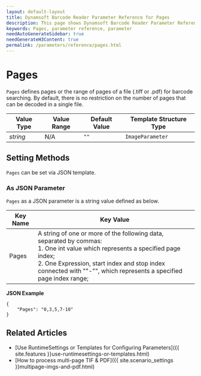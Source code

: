 ```yaml
---
layout: default-layout
title: Dynamsoft Barcode Reader Parameter Reference for Pages
description: This page shows Dynamsoft Barcode Reader Parameter Reference for Pages.
keywords: Pages, parameter reference, parameter
needAutoGenerateSidebar: true
needGenerateH3Content: true
permalink: /parameters/reference/pages.html
---
```



# Pages 

`Pages` defines pages or the range of pages of a file (.tiff or .pdf) for barcode searching. By default, there is no restriction on the number of pages that can be decoded in a single file.

| Value Type | Value Range | Default Value | Template Structure Type |
| ---------- | ----------- | ------------- | ----------------------- |
| *string* | N/A | `""` | `ImageParameter` |
    
## Setting Methods
`Pages` can be set via JSON template.

### As JSON Parameter
`Pages` as a JSON parameter is a string value defined as below.   

| Key Name | Key Value |
| -------- | --------- |
| Pages | A string of one or more of the following data, separated by commas:<br>1. One int value which represents a specified page index;<br>2. One Expression, start index and stop index connected with ""-"", which represents a specified page index range; |


**JSON Example**   
```
{
    "Pages": "0,3,5,7-10"
}
```


<!--
## Impacts on Performance
### Speed
Searching barcodes on fewer pages may improve the Speed.

### Read Rate
Searching barcodes on more pages may improve the Read Rate.

### Accuracy
`Pages` has no influence on the Accuracy.

-->
## Related Articles
- [Use RuntimeSettings or Templates for Configuring Parameters]({{ site.features }}use-runtimesettings-or-templates.html)
- [How to process multi-page TIF & PDF]({{ site.scenario_settings }}multipage-imgs-and-pdf.html)
